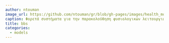 ```yaml
---
author: ntouman
image_url: https://github.com/ntouman/gr/blob/gh-pages/images/health_monitoring.jpg
caption: Φορετά συστήματα για την παρακολούθηση φυσιολογικών λειτουργιών και παραμέτρων
title: bbs
categories:
  - models
---
```

